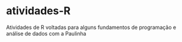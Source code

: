 # atividades-R
Atividades de R voltadas para alguns fundamentos de programação e análise de dados com a Paulinha
